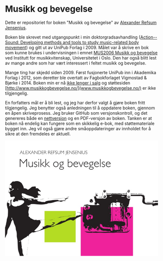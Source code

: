 # Musikk og bevegelse

Dette er repositoriet for boken "Musikk og bevegelse" av [Alexander Refsum Jensenius](http://www.hf.uio.no/imv/personer/vit/alexanje/index.html).

Boken ble skrevet med utgangspunkt i min doktorgradsavhandling ([Action--Sound: Developing methods and tools to study music-related body movement](http://urn.nb.no/URN:NBN:no-18922)) og gitt ut av UniPub Forlag i 2009. Målet var å skrive en bok som kunne brukes i undervisningen i emnet [MUS2006 Musikk og bevegelse](www.uio.no/studier/emner/hf/imv/MUS2006/) ved Institutt for musikkvitenskap, Universitetet i Oslo. Den har også blitt lest av mange andre som har vært interessert i feltet musikk og bevegelse.

Mange ting har skjedd siden 2009. Først fusjonerte UniPub inn i Akademika Forlag i 2012, som deretter ble overtatt av Fagbokforlaget Vigmostad & Bjørke i 2014. Boken min er nå [ikke lenger i salg](https://www.fagbokforlaget.no/Musikk-og-bevegelse/I9788274773691) og støttesiden [http://www.musikkogbevegelse.no/](www.musikkogbevegelse.no/) er ikke tilgjengelig.

En forfatters mål er å bli lest, og jeg har derfor valgt å gjøre boken fritt tilgjengelig. Jeg benytter også anledningen til å oppdatere boken, gjennom en åpen skriveprosess. Jeg bruker GitHub som versjonskontroll, og det genereres både en [nettversjon](https://alexarje.github.io/musikkogbevegelse/) og en PDF-versjon av boken. Tanken er at boken nå endelig kan fungere som en skikkelig e-bok, med støttemateriale bygget inn. Jeg vil også gjøre andre småoppdateringer av innholdet for å sikre at den fremdeles er aktuell.

![Musikk og bevegelse](docs/source/images/musikkogbevegelse_forside_crop.jpg)
